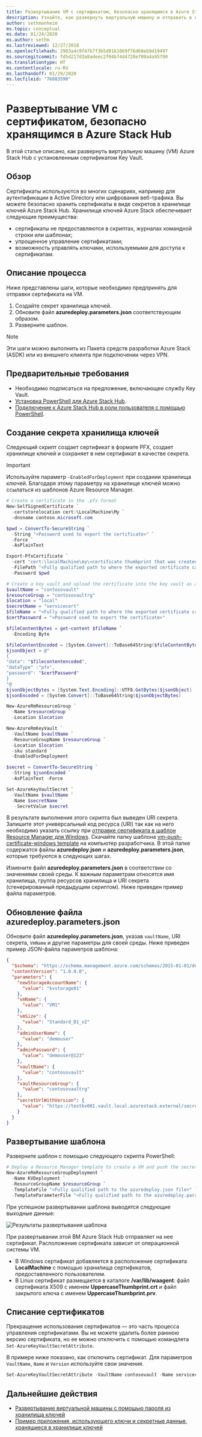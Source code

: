 ```yaml
---
title: Развертывание VM с сертификатом, безопасно хранящимся в Azure Stack Hub
description: Узнайте, как развернуть виртуальную машину и отправить в нее сертификат с помощью хранилища ключей в Azure Stack Hub.
author: sethmanheim
ms.topic: conceptual
ms.date: 01/24/2020
ms.author: sethm
ms.lastreviewed: 12/27/2018
ms.openlocfilehash: 2903a4c9f47b7f3b5d0161069f76d68eb9d19497
ms.sourcegitcommit: fd5d217d3a8adeec2f04b74d4728e709a4a95790
ms.translationtype: HT
ms.contentlocale: ru-RU
ms.lasthandoff: 01/29/2020
ms.locfileid: "76883590"
---
```

# <a name="deploy-a-vm-with-a-securely-stored-certificate-on-azure-stack-hub"></a>Развертывание VM с сертификатом, безопасно хранящимся в Azure Stack Hub

В этой статье описано, как развернуть виртуальную машину (VM) Azure Stack Hub с установленным сертификатом Key Vault.

## <a name="overview"></a>Обзор

Сертификаты используются во многих сценариях, например для аутентификации в Active Directory или шифрования веб-трафика. Вы можете безопасно хранить сертификаты в виде секретов в хранилище ключей Azure Stack Hub. Хранилище ключей Azure Stack обеспечивает следующие преимущества:

* сертификаты не предоставляются в скриптах, журналах командной строки или шаблонах;
* упрощенное управление сертификатами;
* возможность управлять ключами, используемыми для доступа к сертификатам.

## <a name="process-description"></a>Описание процесса

Ниже представлены шаги, которые необходимо предпринять для отправки сертификата на VM.

1. Создайте секрет хранилища ключей.
2. Обновите файл **azuredeploy.parameters.json** соответствующим образом.
3. Разверните шаблон.

> [!NOTE]
> Эти шаги можно выполнить из Пакета средств разработки Azure Stack (ASDK) или из внешнего клиента при подключении через VPN.

## <a name="prerequisites"></a>Предварительные требования

* Необходимо подписаться на предложение, включающее службу Key Vault.
* [Установка PowerShell для Azure Stack Hub](../operator/azure-stack-powershell-install.md).
* [Подключение к Azure Stack Hub в роли пользователя с помощью PowerShell](azure-stack-powershell-configure-user.md).

## <a name="create-a-key-vault-secret"></a>Создание секрета хранилища ключей

Следующий скрипт создает сертификат в формате PFX, создает хранилище ключей и сохраняет в нем сертификат в качестве секрета.

> [!IMPORTANT]
> Используйте параметр `-EnabledForDeployment` при создании хранилища ключей. Благодаря этому параметру на хранилище ключей можно ссылаться из шаблонов Azure Resource Manager.

```powershell
# Create a certificate in the .pfx format
New-SelfSignedCertificate `
  -certstorelocation cert:\LocalMachine\My `
  -dnsname contoso.microsoft.com

$pwd = ConvertTo-SecureString `
  -String "<Password used to export the certificate>" `
  -Force `
  -AsPlainText

Export-PfxCertificate `
  -cert "cert:\localMachine\my\<certificate thumbprint that was created in the previous step>" `
  -FilePath "<Fully qualified path to where the exported certificate can be stored>" `
  -Password $pwd

# Create a key vault and upload the certificate into the key vault as a secret
$vaultName = "contosovault"
$resourceGroup = "contosovaultrg"
$location = "local"
$secretName = "servicecert"
$fileName = "<Fully qualified path to where the exported certificate can be stored>"
$certPassword = "<Password used to export the certificate>"

$fileContentBytes = get-content $fileName `
  -Encoding Byte

$fileContentEncoded = [System.Convert]::ToBase64String($fileContentBytes)
$jsonObject = @"
{
"data": "$filecontentencoded",
"dataType" :"pfx",
"password": "$certPassword"
}
"@
$jsonObjectBytes = [System.Text.Encoding]::UTF8.GetBytes($jsonObject)
$jsonEncoded = [System.Convert]::ToBase64String($jsonObjectBytes)

New-AzureRmResourceGroup `
  -Name $resourceGroup `
  -Location $location

New-AzureRmKeyVault `
  -VaultName $vaultName `
  -ResourceGroupName $resourceGroup `
  -Location $location `
  -sku standard `
  -EnabledForDeployment

$secret = ConvertTo-SecureString `
  -String $jsonEncoded `
  -AsPlainText -Force

Set-AzureKeyVaultSecret `
  -VaultName $vaultName `
  -Name $secretName `
   -SecretValue $secret
```

В результате выполнения этого скрипта был выведен URI секрета. Запишите этот универсальный код ресурса (URI) так как на него необходимо указать ссылку при [отправке сертификата в шаблон Resource Manager для Windows](https://github.com/Azure/AzureStack-QuickStart-Templates/tree/master/201-vm-windows-pushcertificate). Скачайте папку шаблона [vm-push-certificate-windows template](https://github.com/Azure/AzureStack-QuickStart-Templates/tree/master/201-vm-windows-pushcertificate) на компьютер разработчика. В этой папке содержатся файлы **azuredeploy.json** и **azuredeploy.parameters.json**, которые требуются в следующих шагах.

Измените файл **azuredeploy.parameters.json** в соответствии со значениями своей среды. К важным параметрам относятся имя хранилища, группа ресурсов хранилища и URI секрета (сгенерированный предыдущим скриптом). Ниже приведен пример файла параметров.

## <a name="update-the-azuredeployparametersjson-file"></a>Обновление файла azuredeploy.parameters.json

Обновите файл **azuredeploy.parameters.json**, указав `vaultName`, URI секрета, `VmName` и другие параметры для своей среды. Ниже приведен пример JSON-файла параметров шаблона:

```json
{
  "$schema": "https://schema.management.azure.com/schemas/2015-01-01/deploymentParameters.json#",
  "contentVersion": "1.0.0.0",
  "parameters": {
    "newStorageAccountName": {
      "value": "kvstorage01"
    },
    "vmName": {
      "value": "VM1"
    },
    "vmSize": {
      "value": "Standard_D1_v2"
    },
    "adminUserName": {
      "value": "demouser"
    },
    "adminPassword": {
      "value": "demouser@123"
    },
    "vaultName": {
      "value": "contosovault"
    },
    "vaultResourceGroup": {
      "value": "contosovaultrg"
    },
    "secretUrlWithVersion": {
      "value": "https://testkv001.vault.local.azurestack.external/secrets/testcert002/82afeeb84f4442329ce06593502e7840"
    }
  }
}
```

## <a name="deploy-the-template"></a>Развертывание шаблона

Разверните шаблон с помощью следующего скрипта PowerShell:

```powershell
# Deploy a Resource Manager template to create a VM and push the secret to it
New-AzureRmResourceGroupDeployment `
  -Name KVDeployment `
  -ResourceGroupName $resourceGroup `
  -TemplateFile "<Fully qualified path to the azuredeploy.json file>" `
  -TemplateParameterFile "<Fully qualified path to the azuredeploy.parameters.json file>"
```

При успешном развертывании шаблона выводятся следующие выходные данные:

![Результаты развертывания шаблона](media/azure-stack-key-vault-push-secret-into-vm/deployment-output.png)

При развертывании этой ВМ Azure Stack Hub отправляет на нее сертификат. Расположение сертификата зависит от операционной системы VM.

* В Windows сертификат добавляется в расположение сертификата **LocalMachine** с помощью хранилища сертификатов, предоставленного пользователем.
* В Linux сертификат размещается в каталоге **/var/lib/waagent**: файл сертификата X509 с именем **UppercaseThumbprint.crt** и файл закрытого ключа с именем **UppercaseThumbprint.prv**.

## <a name="retire-certificates"></a>Списание сертификатов

Прекращение использования сертификатов — это часть процесса управления сертификатами. Вы не можете удалить более раннюю версию сертификата, но ее можно отключить с помощью командлета `Set-AzureKeyVaultSecretAttribute`.

В примере ниже показано, как отключить сертификат. Для параметров `VaultName`, `Name` и `Version` используйте свои значения.

```powershell
Set-AzureKeyVaultSecretAttribute -VaultName contosovault -Name servicecert -Version e3391a126b65414f93f6f9806743a1f7 -Enable 0
```

## <a name="next-steps"></a>Дальнейшие действия

* [Развертывание виртуальной машины с помощью пароля из хранилища ключей](azure-stack-key-vault-deploy-vm-with-secret.md)
* [Пример приложения, использующего ключи и секретные данные, хранящиеся в хранилище ключей](azure-stack-key-vault-sample-app.md)
